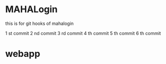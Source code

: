 # MAHALogin
this is for git hooks  of mahalogin

1 st commit
2 nd commit
3 rd commit
4 th commit
5 th commit
6 th commit

# webapp
